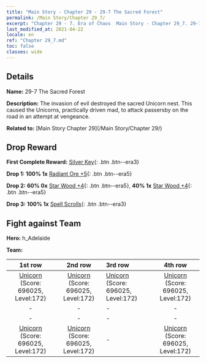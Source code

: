 ```yaml
---
title: "Main Story - Chapter 29 - 29-7 The Sacred Forest"
permalink: /Main Story/Chapter 29_7/
excerpt: "Chapter 29 - 7. Era of Chaos  Main Story - Chapter 29_7. 29-7 The Sacred Forest"
last_modified_at: 2021-04-22
locale: en
ref: "Chapter 29_7.md"
toc: false
classes: wide
---
```


## Details

 **Name:** 29-7 The Sacred Forest

 **Description:** The invasion of evil destroyed the sacred Unicorn nest. This caused the Unicorns, practically driven mad, to attack passersby on the road in an attempt at vengeance.

 **Related to:** [Main Story Chapter 29](/Main Story/Chapter 29/)

## Drop Reward

 **First Complete Reward:** [Silver Key](/Items/con_693/){: .btn .btn--era3}

 **Drop 1:** **100% 1x** [Radiant Ore +5](/Items/mat_96/){: .btn .btn--era5}

 **Drop 2:** **60% 0x** [Star Wood +4](/Items/mat_90/){: .btn .btn--era5}, **40% 1x** [Star Wood +4](/Items/mat_90/){: .btn .btn--era5}

 **Drop 3:** **100% 1x** [Spell Scrolls](/Items/con_694/){: .btn .btn--era3}


## Fight against Team
 **Hero:** h_Adelaide

 **Team:**


  | 1st row | 2nd row | 3rd row | 4th row |
  |:----:|:----:|:----|:----:|
  | [Unicorn](/units/Unicorn/) (Score: 696025, Level:172)  | [Unicorn](/units/Unicorn/) (Score: 696025, Level:172)  | [Unicorn](/units/Unicorn/) (Score: 696025, Level:172)  | [Unicorn](/units/Unicorn/) (Score: 696025, Level:172)  |
  | - | - | - | - |
  | - | - | - | - |
  | [Unicorn](/units/Unicorn/) (Score: 696025, Level:172)  | [Unicorn](/units/Unicorn/) (Score: 696025, Level:172)  | - | [Unicorn](/units/Unicorn/) (Score: 696025, Level:172)  |


